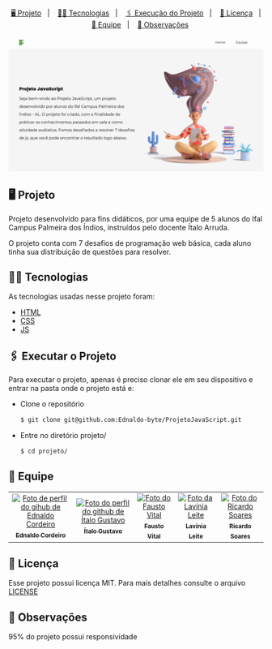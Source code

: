 <p align="center">
      <a href="#-projeto">🖥 Projeto</a>&nbsp;&nbsp;&nbsp;|&nbsp;&nbsp;&nbsp;
      <a href="#-tecnologias">👨‍💻 Tecnologias</a>&nbsp;&nbsp;&nbsp;|&nbsp;&nbsp;&nbsp;
      <a href="#-executar-o-projeto">🖇 Execução do Projeto</a>&nbsp;&nbsp;&nbsp;|&nbsp;&nbsp;&nbsp;
      <a href="#-licença">📃 Licença</a>&nbsp;&nbsp;&nbsp;|&nbsp;&nbsp;&nbsp;
      <a href="#-observações">👥 Equipe</a>&nbsp;&nbsp;&nbsp;|&nbsp;&nbsp;&nbsp;
      <a href="#-observações">📌 Observações</a>
</p>

<div align="center">
      <img src=".github/home.png" width="600px"/>
<!--       <img src=".github/home2.png" width="450px"/> -->
<!--       <img src=".github/home3.png" width="450px"/> -->
</div>
  

  ## 🖥 Projeto
  Projeto desenvolvido para fins didáticos,  por uma equipe de 5 alunos do Ifal Campus Palmeira dos Índios, instruídos pelo docente Ítalo Arruda.

  O projeto conta com 7 desafios de programação web básica, cada aluno tinha sua distribuição de questões para resolver.

  ## 👨‍💻 Tecnologias
  As tecnologias usadas nesse projeto foram:
  - [HTML](https://developer.mozilla.org/en-US/docs/Web/HTML)
  - [CSS](https://developer.mozilla.org/en-US/docs/Web/CSS)
  - [JS](https://developer.mozilla.org/en-US/docs/Web/JavaScript)

  ## 🖇 Executar o Projeto
  Para executar o projeto, apenas é preciso clonar ele em seu dispositivo e entrar na pasta onde o projeto está e:

  - Clone o repositório
    
    
      ```bash
      $ git clone git@github.com:Ednaldo-byte/ProjetoJavaScript.git
      ```
      
  - Entre no diretório projeto/

      ```bash
      $ cd projeto/
      ```

## 👥 Equipe
  <table>
  <tr>
    <td align="center">
      <a href="https://github.com/Ednaldo-byte">
        <img src="https://avatars.githubusercontent.com/u/79111900?v=4" width="100px;" alt="Foto de perfil do gihub de Ednaldo Cordeiro"/><br>
        <sub>
          <b>Ednaldo Cordeiro</b>
        </sub>
      </a>
    </td>
    <td align="center">
      <a href="https://github.com/Yta-ux">
        <img src="https://avatars.githubusercontent.com/u/62409856?v=4" width="100px;" alt="Foto do perfil do github de Ítalo Gustavo"/><br>
        <sub>
          <b>Ítalo Gustavo</b>
        </sub>
      </a>
    </td>
    <td align="center">
      <a href="https://github.com/barbosafausto">
        <img src="https://avatars.githubusercontent.com/u/54441045?v=4" width="100px;" alt="Foto do Fausto Vital"/><br>
        <sub>
          <b>Fausto Vital</b>
        </sub>
      </a>
    </td>
    <td align="center">
      <a href="https://www.instagram.com/laviis_leite/">
        <img src="https://avatars.githubusercontent.com/u/90275313?v=4" width="100px;" alt="Foto da Lavínia Leite"/><br>
        <sub>
          <b>Lavínia Leite</b>
        </sub>
      </a>
    </td>
    <td align="center">
      <a href="https://www.instagram.com/rick_soars/">
        <img src="https://avatars.githubusercontent.com/u/63676590?v=4" width="100px;" alt="Foto do Ricardo Soares"/><br>
        <sub>
          <b>Ricardo Soares</b>
        </sub>
      </a>
    </td>
  </tr>
</table>

  ##  📃 Licença
  Esse projeto possui licença MIT. Para mais detalhes consulte o arquivo [LICENSE](LICENSE.md)



  ## 📌 Observações
  95% do projeto possui responsividade
